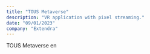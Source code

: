 ```yaml
---
title: "TOUS Metaverse"
description: "VR application with pixel streaming."
date: "09/01/2023"
company: "Extendra"
---
```

TOUS Metaverse en